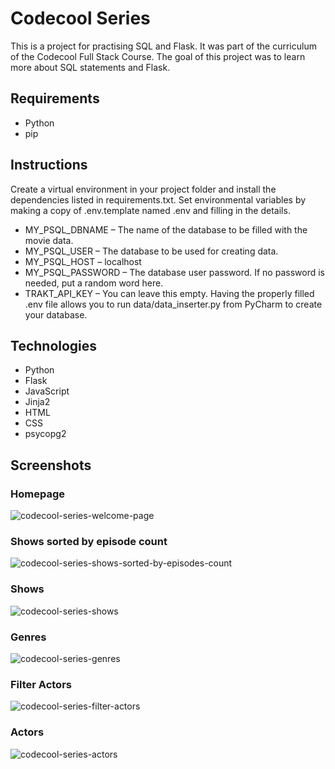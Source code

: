 # Codecool Series
This is a project for practising SQL and Flask. It was part of the curriculum of the Codecool Full Stack Course. The goal of this project was to learn more about SQL statements and Flask.

## Requirements
- Python
- pip

## Instructions
Create a virtual environment in your project folder and install the dependencies listed in requirements.txt. Set environmental variables by making a copy of .env.template named .env and filling in the details.
- MY_PSQL_DBNAME – The name of the database to be filled with the movie data.
- MY_PSQL_USER – The database to be used for creating data.
- MY_PSQL_HOST – localhost
- MY_PSQL_PASSWORD – The database user password. If no password is needed, put a random word here.
- TRAKT_API_KEY – You can leave this empty.
Having the properly filled .env file allows you to run data/data_inserter.py from PyCharm to create your database.

## Technologies
- Python
- Flask
- JavaScript
- Jinja2
- HTML
- CSS
- psycopg2

## Screenshots
### Homepage
![codecool-series-welcome-page](https://user-images.githubusercontent.com/96953557/226341906-33b99c49-fa66-4614-a20c-6732dc211dd6.jpg)

### Shows sorted by episode count
![codecool-series-shows-sorted-by-episodes-count](https://user-images.githubusercontent.com/96953557/226341910-01b2af69-5b2d-4c18-9cd1-6d75b04dbddf.jpg)

### Shows
![codecool-series-shows](https://user-images.githubusercontent.com/96953557/226341917-087b37de-5da5-4a0d-984e-f247ceee59f1.jpg)

### Genres
![codecool-series-genres](https://user-images.githubusercontent.com/96953557/226341923-f602a87d-de3e-4e81-b511-e9968209105e.jpg)

### Filter Actors
![codecool-series-filter-actors](https://user-images.githubusercontent.com/96953557/226341929-d02d0a6e-94e4-4b5c-b2d0-2a37e7f1033f.jpg)

### Actors
![codecool-series-actors](https://user-images.githubusercontent.com/96953557/226341932-dfea6a77-c652-49df-8778-9cb7055c7f25.jpg)


